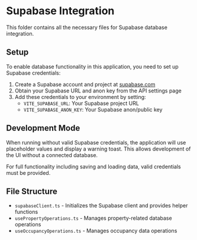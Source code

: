 
# Supabase Integration

This folder contains all the necessary files for Supabase database integration.

## Setup

To enable database functionality in this application, you need to set up Supabase credentials:

1. Create a Supabase account and project at [supabase.com](https://supabase.com)
2. Obtain your Supabase URL and anon key from the API settings page
3. Add these credentials to your environment by setting:
   - `VITE_SUPABASE_URL`: Your Supabase project URL
   - `VITE_SUPABASE_ANON_KEY`: Your Supabase anon/public key

## Development Mode

When running without valid Supabase credentials, the application will use placeholder values and display a warning toast. This allows development of the UI without a connected database.

For full functionality including saving and loading data, valid credentials must be provided.

## File Structure

- `supabaseClient.ts` - Initializes the Supabase client and provides helper functions
- `usePropertyOperations.ts` - Manages property-related database operations
- `useOccupancyOperations.ts` - Manages occupancy data operations
